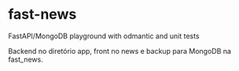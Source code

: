 # fast-news
FastAPI/MongoDB playground with odmantic and unit tests

Backend no diretório app, front no news e backup para MongoDB na fast_news.
